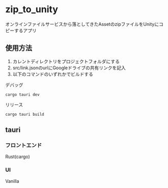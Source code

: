 # zip_to_unity
オンラインファイルサービスから落としてきたAssetのzipファイルをUnityにコピーするアプリ

## 使用方法
1. カレントディレクトリをプロジェクトフォルダにする
1. src/link.jsonのurlにGoogleドライブの共有リンクを記入
1. 以下のコマンドのいずれかでビルドする

デバッグ  
```
cargo tauri dev
```  
リリース  
```
cargo tauri build
```

## tauri
### フロントエンド
Rust(cargo)
### UI
Vanilla

